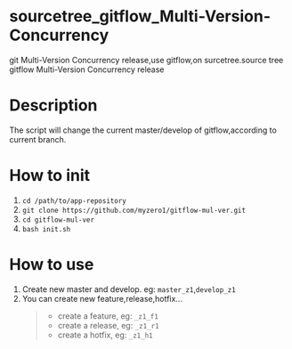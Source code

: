 # sourcetree_gitflow_Multi-Version-Concurrency

git Multi-Version Concurrency release,use gitflow,on surcetree.source tree gitflow Multi-Version Concurrency release

# Description

The script will change the current master/develop of gitflow,according to current branch.

# How to init

1. `cd /path/to/app-repository`
1. `git clone https://github.com/myzero1/gitflow-mul-ver.git`
1. `cd gitflow-mul-ver`
1. `bash init.sh`

# How to use

1. Create new master and develop. eg: `master_z1`,`develop_z1`
2. You can create new feature,release,hotfix...
   > - create a feature, eg: `_z1_f1`
   > - create a release, eg: `_z1_r1`
   > - create a hotfix, eg: `_z1_h1`
